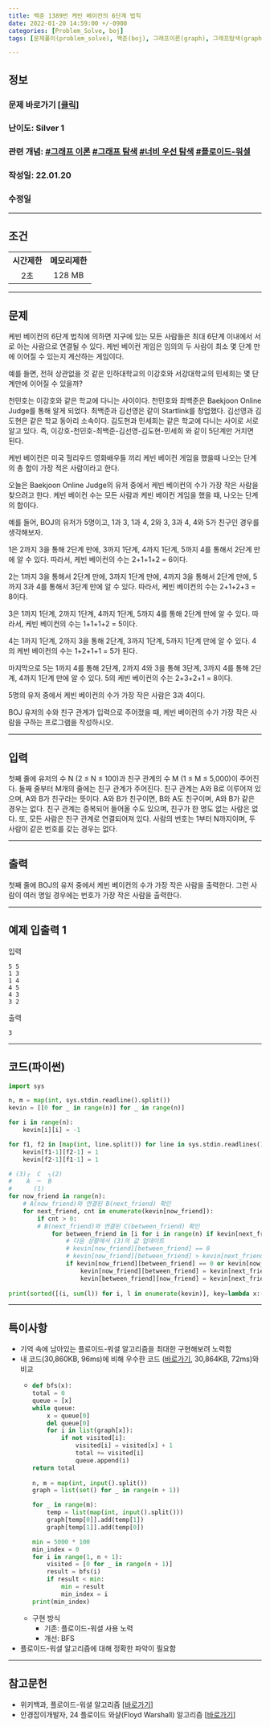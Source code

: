 ```yaml
---
title: 백준 1389번 케빈 베이컨의 6단계 법칙
date: 2022-01-20 14:59:00 +/-0900
categories: [Problem_Solve, boj]
tags: [문제풀이(problem_solve), 백준(boj), 그래프이론(graph), 그래프탐색(graph_search), 너비우선탐색(breadth_first_search), 플로이드-워셜 알고리즘(floyd_warshall_algorithm)]

---
```

## 정보
### 문제 바로가기 [[클릭](https://www.acmicpc.net/problem/1389)]
### 난이도: Silver 1
### 관련 개념: [#그래프 이론](https://www.acmicpc.net/problemset?sort=ac_desc&algo=7) [#그래프 탐색](https://www.acmicpc.net/problemset?sort=ac_desc&algo=11) [#너비 우선 탐색](https://www.acmicpc.net/problemset?sort=ac_desc&algo=126) [#플로이드-워셜](https://www.acmicpc.net/problemset?sort=ac_desc&algo=31)
### 작성일: 22.01.20
### 수정일

---
## 조건

<table>
    <tr align="center">
        <th>시간제한</th>
        <th>메모리제한</th>
    </tr>
    <tr align="center">
        <td>2초</td>
        <td>128 MB</td>
    </tr>
</table>

---
## 문제
케빈 베이컨의 6단계 법칙에 의하면 지구에 있는 모든 사람들은 최대 6단계 이내에서 서로 아는 사람으로 연결될 수 있다. 케빈 베이컨 게임은 임의의 두 사람이 최소 몇 단계 만에 이어질 수 있는지 계산하는 게임이다.

예를 들면, 전혀 상관없을 것 같은 인하대학교의 이강호와 서강대학교의 민세희는 몇 단계만에 이어질 수 있을까?

천민호는 이강호와 같은 학교에 다니는 사이이다. 천민호와 최백준은 Baekjoon Online Judge를 통해 알게 되었다. 최백준과 김선영은 같이 Startlink를 창업했다. 김선영과 김도현은 같은 학교 동아리 소속이다. 김도현과 민세희는 같은 학교에 다니는 사이로 서로 알고 있다. 즉, 이강호-천민호-최백준-김선영-김도현-민세희 와 같이 5단계만 거치면 된다.

케빈 베이컨은 미국 헐리우드 영화배우들 끼리 케빈 베이컨 게임을 했을때 나오는 단계의 총 합이 가장 적은 사람이라고 한다.

오늘은 Baekjoon Online Judge의 유저 중에서 케빈 베이컨의 수가 가장 작은 사람을 찾으려고 한다. 케빈 베이컨 수는 모든 사람과 케빈 베이컨 게임을 했을 때, 나오는 단계의 합이다.

예를 들어, BOJ의 유저가 5명이고, 1과 3, 1과 4, 2와 3, 3과 4, 4와 5가 친구인 경우를 생각해보자.

1은 2까지 3을 통해 2단계 만에, 3까지 1단계, 4까지 1단계, 5까지 4를 통해서 2단계 만에 알 수 있다. 따라서, 케빈 베이컨의 수는 2+1+1+2 = 6이다.

2는 1까지 3을 통해서 2단계 만에, 3까지 1단계 만에, 4까지 3을 통해서 2단계 만에, 5까지 3과 4를 통해서 3단계 만에 알 수 있다. 따라서, 케빈 베이컨의 수는 2+1+2+3 = 8이다.

3은 1까지 1단계, 2까지 1단계, 4까지 1단계, 5까지 4를 통해 2단계 만에 알 수 있다. 따라서, 케빈 베이컨의 수는 1+1+1+2 = 5이다.

4는 1까지 1단계, 2까지 3을 통해 2단계, 3까지 1단계, 5까지 1단계 만에 알 수 있다. 4의 케빈 베이컨의 수는 1+2+1+1 = 5가 된다.

마지막으로 5는 1까지 4를 통해 2단계, 2까지 4와 3을 통해 3단계, 3까지 4를 통해 2단계, 4까지 1단계 만에 알 수 있다. 5의 케빈 베이컨의 수는 2+3+2+1 = 8이다.

5명의 유저 중에서 케빈 베이컨의 수가 가장 작은 사람은 3과 4이다.

BOJ 유저의 수와 친구 관계가 입력으로 주어졌을 때, 케빈 베이컨의 수가 가장 작은 사람을 구하는 프로그램을 작성하시오.

---
## 입력
첫째 줄에 유저의 수 N (2 ≤ N ≤ 100)과 친구 관계의 수 M (1 ≤ M ≤ 5,000)이 주어진다. 둘째 줄부터 M개의 줄에는 친구 관계가 주어진다. 친구 관계는 A와 B로 이루어져 있으며, A와 B가 친구라는 뜻이다. A와 B가 친구이면, B와 A도 친구이며, A와 B가 같은 경우는 없다. 친구 관계는 중복되어 들어올 수도 있으며, 친구가 한 명도 없는 사람은 없다. 또, 모든 사람은 친구 관계로 연결되어져 있다. 사람의 번호는 1부터 N까지이며, 두 사람이 같은 번호를 갖는 경우는 없다.

---
## 출력
첫째 줄에 BOJ의 유저 중에서 케빈 베이컨의 수가 가장 작은 사람을 출력한다. 그런 사람이 여러 명일 경우에는 번호가 가장 작은 사람을 출력한다.

---
## 예제 입출력 1
입력
```
5 5
1 3
1 4
4 5
4 3
3 2
```

출력
```
3
```

---
## 코드(파이썬)
```python
import sys

n, m = map(int, sys.stdin.readline().split())
kevin = [[0 for _ in range(n)] for _ in range(n)]

for i in range(n):
    kevin[i][i] = -1

for f1, f2 in [map(int, line.split()) for line in sys.stdin.readlines()]:
    kevin[f1-1][f2-1] = 1
    kevin[f2-1][f1-1] = 1

# (3)┌  C  ┐(2)
#    A  ─  B
#      (1)  
for now_friend in range(n):
    # A(now_friend)와 연결된 B(next_friend) 확인
    for next_friend, cnt in enumerate(kevin[now_friend]):
        if cnt > 0:
        # B(next_friend)와 연결된 C(between_friend) 확인
            for between_friend in [i for i in range(n) if kevin[next_friend][i] > 0]:
                # 다음 상황에서 (3)의 값 업데이트
                # kevin[now_friend][between_friend] == 0                                        => A에서 C로 가는 간선(3) 없음
                # kevin[now_friend][between_friend] > kevin[next_friend][between_friend] + cnt  => A에서 C로 가는 간선(3) 길이 > A에서 B를 거쳐 C로 가는 간선(1 + 2) 길이
                if kevin[now_friend][between_friend] == 0 or kevin[now_friend][between_friend] > kevin[next_friend][between_friend] + cnt:
                    kevin[now_friend][between_friend] = kevin[next_friend][between_friend] + cnt
                    kevin[between_friend][now_friend] = kevin[next_friend][between_friend] + cnt
        
print(sorted([(i, sum(l)) for i, l in enumerate(kevin)], key=lambda x:(x[1], x[0]))[0][0] + 1)

```

---
## 특이사항
- 기억 속에 남아있는 플로이드-워셜 알고리즘을 최대한 구현해보려 노력함
- 내 코드(30,860KB, 96ms)에 비해 우수한 코드 ([바로가기](https://www.acmicpc.net/source/37624254), 30,864KB, 72ms)와 비교
  - ```python
    def bfs(x):
	total = 0
	queue = [x]
	while queue:
		x = queue[0]
		del queue[0]
		for i in list(graph[x]):
			if not visited[i]:
				visited[i] = visited[x] + 1
				total += visited[i]
				queue.append(i)
	return total
                    
    n, m = map(int, input().split())
    graph = list(set() for _ in range(n + 1))

    for _ in range(m):
        temp = list(map(int, input().split()))
        graph[temp[0]].add(temp[1])
        graph[temp[1]].add(temp[0])

    min = 5000 * 100
    min_index = 0
    for i in range(1, n + 1):
        visited = [0 for _ in range(n + 1)]
        result = bfs(i)
        if result < min:
            min = result
            min_index = i
    print(min_index)

    ```
  - 구현 방식
    - 기존: 플로이드-워셜 사용 노력
    - 개선: BFS
- 플로이드-워셜 알고리즘에 대해 정확한 파악이 필요함

---
## 참고문헌
- 위키백과, 플로이드-워셜 알고리즘 [[바로가기](https://ko.wikipedia.org/wiki/%ED%94%8C%EB%A1%9C%EC%9D%B4%EB%93%9C-%EC%9B%8C%EC%85%9C_%EC%95%8C%EA%B3%A0%EB%A6%AC%EC%A6%98)]
- 안경잡이개발자, 24 플로이드 와샬(Floyd Warshall) 알고리즘 [[바로가기](https://blog.naver.com/ndb796/221234427842)]
